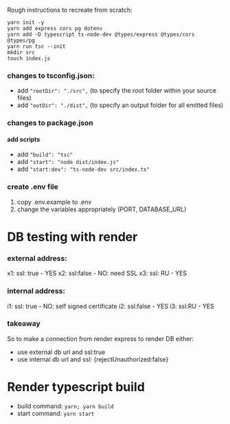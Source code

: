 Rough instructions to recreate from scratch:

```
yarn init -y
yarn add express cors pg dotenv
yarn add -D typescript ts-node-dev @types/express @types/cors @types/pg
yarn run tsc --init
mkdir src
touch index.js
```

### changes to tsconfig.json:

- add `"rootDir": "./src",` (to specify the root folder within your source files)
- add `"outDir": "./dist",` (to specify an output folder for all emitted files)

### changes to package.json

#### add scripts

- add `"build": "tsc"`
- add `"start": "node dist/index.js"`
- add `"start:dev": "ts-node-dev src/index.ts"`

### create .env file

1. copy .env.example to .env
2. change the variables appropriately (PORT, DATABASE_URL)

# DB testing with render

### external address:

x1: ssl: true - YES
x2: ssl:false - NO: need SSL
x3: ssl: RU - YES

### internal address:

i1: ssl: true - NO: self signed certificate
i2: ssl:false - YES
i3: ssl:RU - YES

### takeaway

So to make a connection from render express to render DB either:

- use external db url and ssl:true
- use internal db url and ssl: {rejectUnauthorized:false}

# Render typescript build

- build command: `yarn; yarn build`
- start command: `yarn start`
